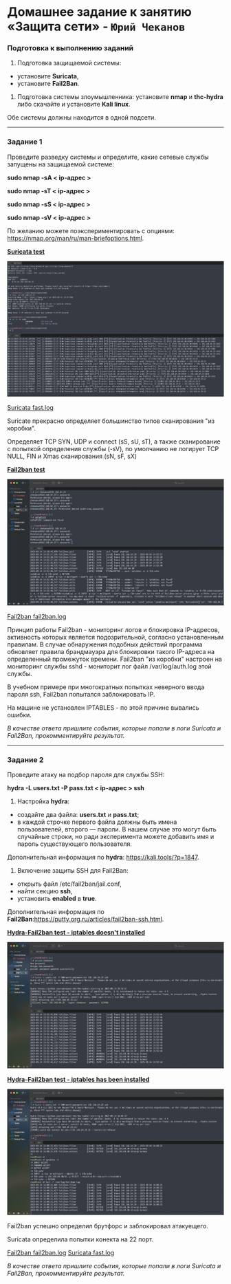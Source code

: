# Домашнее задание к занятию «Защита сети» - `Юрий Чеканов`

### Подготовка к выполнению заданий

1. Подготовка защищаемой системы:

- установите **Suricata**,
- установите **Fail2Ban**.

1. Подготовка системы злоумышленника: установите **nmap** и **thc-hydra** либо скачайте и установите **Kali linux**.

Обе системы должны находится в одной подсети.

------

### Задание 1

Проведите разведку системы и определите, какие сетевые службы запущены на защищаемой системе:

**sudo nmap -sA < ip-адрес >**

**sudo nmap -sT < ip-адрес >**

**sudo nmap -sS < ip-адрес >**

**sudo nmap -sV < ip-адрес >**

По желанию можете поэкспериментировать с опциями: https://nmap.org/man/ru/man-briefoptions.html.

**<u>Suricata test</u>**

<img src="pics/1303/suricata_nmap_test.png" alt="suricata_nmap_test" style="zoom:67%;" />

[Suricata fast.log](files/1303/fast.log)

Suricate прекрасно определяет большинство типов сканирования "из коробки". 

Определяет TCP SYN, UDP и connect (sS, sU, sT), а также сканирование c попыткой определения службы (-sV), по умолчанию не логирует TCP NULL, FIN и Xmas сканирования (sN, sF, sX)  

**<u>Fail2ban test</u>**

<img src="pics/1303/fail2ban_test.png" alt="fail2ban_nmap_test" style="zoom:67%;" />

[Fail2ban fail2ban.log](files/1303/fail2ban.log)

Принцип работы Fail2ban - мониторинг логов и блокировка IP-адресов, активность которых является подозрительной, согласно установленным правилам. В случае обнаружения подобных действий программа обновляет правила брандмауэра для блокировки такого IP-адреса на определенный промежуток времени. Fail2ban "из коробки" настроен на мониторинг службы sshd - мониторит лог файл /var/log/auth.log этой службы. 

В учебном примере при многократных попытках неверного ввода пароля ssh, Fail2ban попытался заблокировать IP.

На машине не установлен IPTABLES - по этой причине вывались ошибки. 

*В качестве ответа пришлите события, которые попали в логи Suricata и Fail2Ban, прокомментируйте результат.*

------

### Задание 2

Проведите атаку на подбор пароля для службы SSH:

**hydra -L users.txt -P pass.txt < ip-адрес > ssh**

1. Настройка **hydra**:

- создайте два файла: **users.txt** и **pass.txt**;
- в каждой строчке первого файла должны быть имена пользователей, второго — пароли. В нашем случае это могут быть случайные строки, но ради эксперимента можете добавить имя и пароль существующего пользователя.

Дополнительная информация по **hydra**: https://kali.tools/?p=1847.

1. Включение защиты SSH для Fail2Ban:

- открыть файл /etc/fail2ban/jail.conf,
- найти секцию **ssh**,
- установить **enabled** в **true**.

Дополнительная информация по **Fail2Ban**:https://putty.org.ru/articles/fail2ban-ssh.html.

**<u>Hydra-Fail2ban test - iptables doesn't installed</u>**

<img src="pics/1303/hydra_test.png" alt="hydra_test" style="zoom:67%;" />

**<u>Hydra-Fail2ban test - iptables has been installed</u>**

<img src="pics/1303/hydra_vs_fail2ban_iptables.png" alt="hydra_vs_fail2ban_iptables" style="zoom:67%;" />

Fail2ban успешно определил брутфорс и заблокировал атакуещего. 

Suricata определила попытки конекта на 22 порт. 

[Fail2ban fail2ban.log](files/1303/fail2ban.log)		[Suricata fast.log](files/1303/fast.log)

*В качестве ответа пришлите события, которые попали в логи Suricata и Fail2Ban, прокомментируйте результат.*